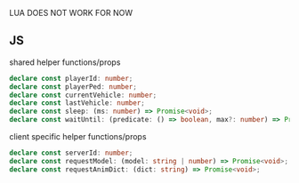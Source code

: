 LUA DOES NOT WORK FOR NOW


## JS
shared helper functions/props
```ts
declare const playerId: number;
declare const playerPed: number;
declare const currentVehicle: number;
declare const lastVehicle: number;
declare const sleep: (ms: number) => Promise<void>;
declare const waitUntil: (predicate: () => boolean, max?: number) => Promise<boolean>;
```

client specific helper functions/props
```ts
declare const serverId: number;
declare const requestModel: (model: string | number) => Promise<void>;
declare const requestAnimDict: (dict: string) => Promise<void>;
```